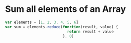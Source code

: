 # Sum all elements of an Array

```js
var elements = [1, 2, 3, 4, 5, 6]
var sum = elements.reduce(function(result, value) {
                            return result + value
                          }, 0)
```
